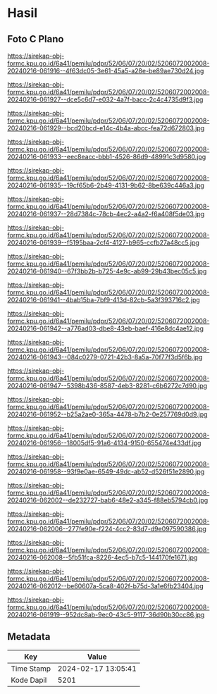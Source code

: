# Hasil

## Foto C Plano

https://sirekap-obj-formc.kpu.go.id/6a41/pemilu/pdpr/52/06/07/20/02/5206072002008-20240216-061916--4f63dc05-3e61-45a5-a28e-be89ae730d24.jpg

https://sirekap-obj-formc.kpu.go.id/6a41/pemilu/pdpr/52/06/07/20/02/5206072002008-20240216-061927--dce5c6d7-e032-4a7f-bacc-2c4c4735d9f3.jpg

https://sirekap-obj-formc.kpu.go.id/6a41/pemilu/pdpr/52/06/07/20/02/5206072002008-20240216-061929--bcd20bcd-e14c-4b4a-abcc-fea72d672803.jpg

https://sirekap-obj-formc.kpu.go.id/6a41/pemilu/pdpr/52/06/07/20/02/5206072002008-20240216-061933--eec8eacc-bbb1-4526-86d9-48991c3d9580.jpg

https://sirekap-obj-formc.kpu.go.id/6a41/pemilu/pdpr/52/06/07/20/02/5206072002008-20240216-061935--19cf65b6-2b49-4131-9b62-8be639c446a3.jpg

https://sirekap-obj-formc.kpu.go.id/6a41/pemilu/pdpr/52/06/07/20/02/5206072002008-20240216-061937--28d7384c-78cb-4ec2-a4a2-f6a408f5de03.jpg

https://sirekap-obj-formc.kpu.go.id/6a41/pemilu/pdpr/52/06/07/20/02/5206072002008-20240216-061939--f5195baa-2cf4-4127-b965-ccfb27a48cc5.jpg

https://sirekap-obj-formc.kpu.go.id/6a41/pemilu/pdpr/52/06/07/20/02/5206072002008-20240216-061940--67f3bb2b-b725-4e9c-ab99-29b43bec05c5.jpg

https://sirekap-obj-formc.kpu.go.id/6a41/pemilu/pdpr/52/06/07/20/02/5206072002008-20240216-061941--4bab15ba-7bf9-413d-82cb-5a3f393716c2.jpg

https://sirekap-obj-formc.kpu.go.id/6a41/pemilu/pdpr/52/06/07/20/02/5206072002008-20240216-061942--a776ad03-dbe8-43eb-baef-416e8dc4ae12.jpg

https://sirekap-obj-formc.kpu.go.id/6a41/pemilu/pdpr/52/06/07/20/02/5206072002008-20240216-061943--084c0279-0721-42b3-8a5a-70f77f3d5f6b.jpg

https://sirekap-obj-formc.kpu.go.id/6a41/pemilu/pdpr/52/06/07/20/02/5206072002008-20240216-061947--5398b436-8587-4eb3-8281-c6b6272c7d90.jpg

https://sirekap-obj-formc.kpu.go.id/6a41/pemilu/pdpr/52/06/07/20/02/5206072002008-20240216-061952--b25a2ae0-365a-4478-b7b2-0e257769d0d9.jpg

https://sirekap-obj-formc.kpu.go.id/6a41/pemilu/pdpr/52/06/07/20/02/5206072002008-20240216-061956--18005df5-91a6-4134-9150-655474e433df.jpg

https://sirekap-obj-formc.kpu.go.id/6a41/pemilu/pdpr/52/06/07/20/02/5206072002008-20240216-061958--93f9e0ae-6549-49dc-ab52-d526f51e2890.jpg

https://sirekap-obj-formc.kpu.go.id/6a41/pemilu/pdpr/52/06/07/20/02/5206072002008-20240216-062002--de232727-bab6-48e2-a345-f88eb5794cb0.jpg

https://sirekap-obj-formc.kpu.go.id/6a41/pemilu/pdpr/52/06/07/20/02/5206072002008-20240216-062006--277fe90e-f224-4cc2-83d7-d9e097590386.jpg

https://sirekap-obj-formc.kpu.go.id/6a41/pemilu/pdpr/52/06/07/20/02/5206072002008-20240216-062008--5fb51fca-8226-4ec5-b7c5-144170fe1671.jpg

https://sirekap-obj-formc.kpu.go.id/6a41/pemilu/pdpr/52/06/07/20/02/5206072002008-20240216-062012--be60607a-5ca8-402f-b75d-3a1e6fb23404.jpg

https://sirekap-obj-formc.kpu.go.id/6a41/pemilu/pdpr/52/06/07/20/02/5206072002008-20240216-061919--952dc8ab-9ec0-43c5-9117-36d90b30cc86.jpg


## Metadata

| Key        | Value               |
| ---------- | ------------------- |
| Time Stamp | 2024-02-17 13:05:41 |
| Kode Dapil | 5201                |




